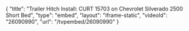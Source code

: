 {
    "title": "Trailer Hitch Install: CURT 15703 on Chevrolet Silverado 2500 Short Bed",
    "type": "embed",
    "layout": "iframe-static",
    "videoId": "26090990",
    "url": "\/tvpembed\/26090990"
}